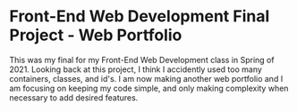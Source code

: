 # Front-End Web Development Final Project - Web Portfolio

This was my final for my Front-End Web Development class in Spring of 2021. Looking back at this project, I think I accidently used too many containers, classes, 
and id's. I am now making another web portfolio and I am focusing on keeping my code simple, and only making complexity when necessary to add desired features. 
